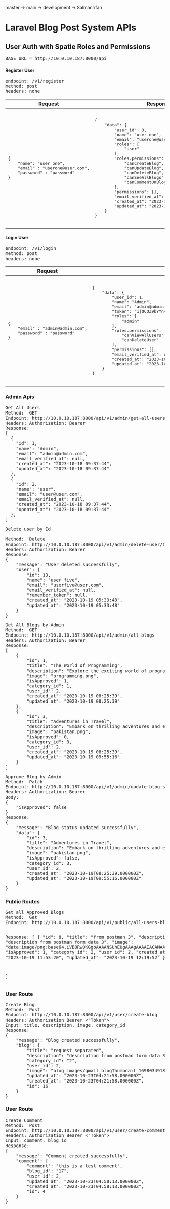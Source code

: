 master -> main -> development -> SalmanIrfan

<!-- APIs -->
<h1>Laravel Blog Post System APIs</h1>

<h2> User Auth with Spatie Roles and Permissions</h2>

<!-- Register user -->
<pre>
BASE_URL = http://10.0.10.187:8000/api
</pre>
<h4>Register User</h4>
<pre>
endpoint: /v1/register
method: post
headers: none
</pre>

<table>
  <thead>
    <tr>
    <!-- table headers -->
      <th>Request</th>
      <th>Response</th>
    </tr>
  </thead>
  <tbody>
    <tr>
      <td>
        <pre>
        <!-- request -->
{
    "name": "user one",
    "email" : "userone@user.com",
    "password" : "password"
}
        </pre>
      </td>
      <td>
        <pre>
        <!-- response -->
{
    "data": {
        "user_id": 3,
        "name": "user one",
        "email": "userone@user.com",
        "roles": [
            "user"
        ],
        "roles.permissions": [
            "canCreateBlog",
            "canUpdateBlog",
            "canDeleteBlog",
            "canSeeAllBlogs",
            "canCommentOnBlogs"
        ],
        "permissions": [],
        "email_verified_at": null,
        "created_at": "2023-10-17T11:18:23.000000Z",
        "updated_at": "2023-10-17T11:18:23.000000Z"
    }
}
        </pre>
      </td>
    </tr>
  </tbody>
</table>

<!-- login -->

<h4>Login User</h4>
<pre>
endpoint: /v1/login
method: post
headers: none
</pre>

<table>
  <thead>
    <tr>
    <!-- table headers -->
      <th>Request</th>
      <th>Response</th>
    </tr>
  </thead>
  <tbody>
    <tr>
      <td>
        <pre>
        <!-- request -->
{
    "email" : "admin@admin.com",
    "password" : "password"
}
        </pre>
      </td>
      <td>
        <pre>
        <!-- response -->
{
    "data": {
        "user_id": 1,
        "name": "Admin",
        "email": "admin@admin.com",
        "token": "1|QCOZ9bYYnvRqcEJKkcnr3Y2uNCjjtbMTyEgqTHPse1067711",
        "roles": [
            "admin"
        ],
        "roles.permissions": [
            "canViewAllUsers",
            "canDeleteUser"
        ],
        "permissions": [],
        "email_verified_at": null,
        "created_at": "2023-10-17T11:12:46.000000Z",
        "updated_at": "2023-10-17T11:12:46.000000Z"
    }
}
        </pre>
      </td>
    </tr>
  </tbody>
</table>

<!-- dev branch -->
<!-- branch Salman -->

<h3>Admin Apis</h3>
<pre>
Get All Users
Method:  GET
Endpoint: http://10.0.10.187:8000/api/v1/admin/get-all-users
Headers: Authorization: Bearer <Token>
Response:
[
  {
    "id": 1,
    "name": "Admin",
    "email": "admin@admin.com",
    "email_verified_at": null,
    "created_at": "2023-10-18 09:37:44",
    "updated_at": "2023-10-18 09:37:44"
  },
  {
    "id": 2,
    "name": "user",
    "email": "user@user.com",
    "email_verified_at": null,
    "created_at": "2023-10-18 09:37:44",
    "updated_at": "2023-10-18 09:37:44"
  },
]
</pre>

<!-- delete user -->
<pre>
Delete user by Id

Method:  Delete
Endpoint: http://10.0.10.187:8000/api/v1/admin/delete-user/13
Headers: Authorization: Bearer <Token>
Response:
{
    "message": "User deleted successfully",
    "user": {
        "id": 13,
        "name": "user five",
        "email": "userfive@user.com",
        "email_verified_at": null,
        "remember_token": null,
        "created_at": "2023-10-19 05:33:48",
        "updated_at": "2023-10-19 05:33:48"
    }
}
</pre>

<!-- admin - blogs -->

<pre>
Get All Blogs by Admin
Method:  GET
Endpoint: http://10.0.10.187:8000/api/v1/admin/all-blogs
Headers: Authorization: Bearer <Token>
Response:
[
    {
        "id": 1,
        "title": "The World of Programming",
        "description": "Explore the exciting world of programming and coding.",
        "image": "programming.png",
        "isApproved": 1,
        "category_id": 1,
        "user_id": 2,
        "created_at": "2023-10-19 08:25:39",
        "updated_at": "2023-10-19 08:25:39"
    },
    {
        "id": 3,
        "title": "Adventures in Travel",
        "description": "Embark on thrilling adventures and explore new places around the world.",
        "image": "pakistan.png",
        "isApproved": 0,
        "category_id": 3,
        "user_id": 2,
        "created_at": "2023-10-19 08:25:39",
        "updated_at": "2023-10-19 09:55:16"
    }
]
</pre>

<!-- update blog status -->
<pre>
Approve Blog by Admin
Method:  Patch
Endpoint: http://10.0.10.187:8000/api/v1/admin/update-blog-status/3
Headers: Authorization: Bearer <Token>
Body:
{
    "isApproved": false
}
Response:
{
    "message": "Blog status updated successfully",
    "data": {
        "id": 3,
        "title": "Adventures in Travel",
        "description": "Embark on thrilling adventures and explore new places around the world.",
        "image": "pakistan.png",
        "isApproved": false,
        "category_id": 3,
        "user_id": 2,
        "created_at": "2023-10-19T08:25:39.000000Z",
        "updated_at": "2023-10-19T09:55:16.000000Z"
    }
}
</pre>

<!-- public routes -->
<h3>Public Routes</h3>
<pre>
Get all Approved Blogs
Method:  Get
Endpoint: http://10.0.10.187:8000/api/v1/public/all-users-blogs


Response:
[
    {
        "id": 8,
        "title": "from postman 3",
        "description": "description from postman form data 3",
        "image": "data:image/png;base64,iVBORw0KGgoAAAANSUhEUgAAAgAAAAIACAMAAADDpiTIAAAAA3NCSVQICAjb4U/gAAAACXBIWXMAACDPAAAgzwGxSQ44AAAAGXRFWHRTb2Z0d2FyZQB3d3cuaW5rc2NhcGUub3Jnm+...",
        "isApproved": 1,
        "category_id": 2,
        "user_id": 2,
        "created_at": "2023-10-19 11:53:20",
        "updated_at": "2023-10-19 12:19:52"
    },
    
]
</pre>

<!-- User Role -->
<h3>User Route</h3>
<pre>
Create Blog
Method:  Post
Endpoint: http://10.0.10.187:8000/api/v1/user/create-blog
Headers: Authorization Bearer <"Token">
Input: title, description, image, category_id
Response:
{
    "message": "Blog created successfully",
    "blog": {
        "title": "request separated",
        "description": "description from postman form data 3",
        "category_id": "2",
        "user_id": 2,
        "image": "blog_images/gmail_blogThumbnail_1698034918.png",
        "updated_at": "2023-10-23T04:21:58.000000Z",
        "created_at": "2023-10-23T04:21:58.000000Z",
        "id": 16
    }
}
</pre>

<!-- User Role -->
<h3>User Route</h3>
<pre>
Create Comment
Method:  Post
Endpoint: http://10.0.10.187:8000/api/v1/user/create-comment
Headers: Authorization Bearer <"Token">
Input: comment, blog_id
Response:
{
    "message": "Comment created successfully",
    "comment": {
        "comment": "this is a test comment",
        "blog_id": "17",
        "user_id": 2,
        "updated_at": "2023-10-23T04:58:13.000000Z",
        "created_at": "2023-10-23T04:58:13.000000Z",
        "id": 4
    }
}
</pre>